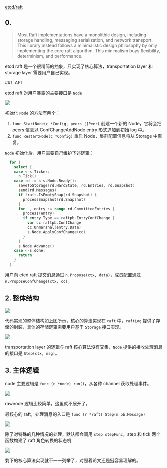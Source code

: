 [etcd/raft](https://github.com/etcd-io/etcd/tree/master/raft)

## 0.

> Most Raft implementations have a monolithic design, including storage handling, messaging serialization, and network transport. This library instead follows a minimalistic design philosophy by only implementing the core raft algorithm. This minimalism buys flexibility, determinism, and performance.

etcd raft 是一个很精简的抽象，只实现了核心算法，transportation layer 和  storage layer 需要用户自己实现。

##1. API

etcd raft 对用户暴露的主要接口是 `Node`

![](./assets/648322-6b0403e76ec7e7ce.jpg)

初始化 `Node` 的方法有两个：

1. `func StartNode(c *Config, peers []Peer)`
    创建一个新的 Node，它将会把 peers 信息以 ConfChangeAddNode entry 形式追加到初始 log 中。
2. `func RestartNode(c *Config)`
    重启 Node，集群配置信息将从 Storage 中恢复。

`Node` 初始化后，用户需要自己维护下述逻辑：

```go
  for {
    select {
    case <-s.Ticker:
      n.Tick()
    case rd := <-s.Node.Ready():
      saveToStorage(rd.HardState, rd.Entries, rd.Snapshot)
      send(rd.Messages)
      if !raft.IsEmptySnap(rd.Snapshot) {
        processSnapshot(rd.Snapshot)
      }
      for _, entry := range rd.CommittedEntries {
        process(entry)
        if entry.Type == raftpb.EntryConfChange {
          var cc raftpb.ConfChange
          cc.Unmarshal(entry.Data)
          s.Node.ApplyConfChange(cc)
        }
      }
      s.Node.Advance()
    case <-s.done:
      return
    }
  }
```

用户向 etcd raft 提交消息通过 `n.Propose(ctx, data)`，成员配置通过 `n.ProposeConfChange(ctx, cc)`。

## 2. 整体结构

![](./assets/648322-6d28d540cf9babc1.jpg)

代码实现的整体结构如上图所示，核心的算法实现在 `raft` 中，`raftLog` 提供了存储的封装，具体的存储逻辑需要用户基于 `Storage` 接口实现。

![](./assets/648322-ae6fb72b9d5fff2a.png)

transportation layer 的逻辑与 raft 核心算法没有交集，`Node` 提供的接收处理消息的接口是 `Step(ctx, msg)`。

## 3. 主体逻辑

node 主要逻辑是 `func (n *node) run()`，从各种 channel 获取处理事件。

![](./assets/648322-75dd74d39e8abbc5.jpg)

rawnode 逻辑比较简单，这里就不展开了。

最核心的 raft，处理消息的入口是 `func (r *raft) Step(m pb.Message)`

![](./assets/648322-622af8a4c1054eca.jpg)

除了对特殊的几种情况的处理，默认都会调用 `step stepFunc`，step 和 tick 两个函数构建了 raft 角色转换的状态机

![](./assets/648322-86b19aa1b19f1631.jpg)

剩下的核心算法实现就不一一列举了，对照着论文还是挺容易理解的。
